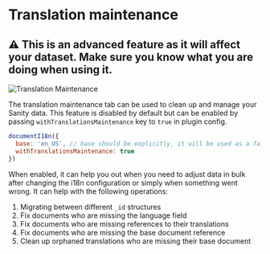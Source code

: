# Translation maintenance

## :warning: This is an advanced feature as it will affect your dataset. Make sure you know what you are doing when using it.

![Translation Maintenance](./img/maintenance-tab.png)

The translation maintenance tab can be used to clean up and manage your Sanity data. 
This feature is disabled by default but can be enabled by passing `withTranslationsMaintenance` key to `true` in plugin config.
```js
documentI18n({
  base: 'en_US', // base should be explicitly, it will be used as a fallback for document types without base lang set
  withTranslationsMaintenance: true
})
```

When enabled, it can help you out when you need to adjust data in bulk after changing the i18n configuration or simply when something went wrong. It can help with the following operations:

1. Migrating between different `_id` structures
2. Fix documents who are missing the language field
3. Fix documents who are missing references to their translations
4. Fix documents who are missing the base document reference
5. Clean up orphaned translations who are missing their base document
